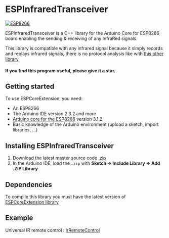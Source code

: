 # ESPInfraredTransceiver

[![ESP8266](https://img.shields.io/badge/ESP-8266-000000.svg?longCache=true&style=flat&colorA=CC101F)](https://www.espressif.com/en/products/socs/esp8266)

ESPInfraredTransceiver is a C++ library for the Arduino Core for ESP8266 board enabling the sending & receiving of any InfraRed signals.

This library is compatible with any infrared signal because it simply records and replays infrared signals, 
there is no protocol analysis like with [this other library](https://github.com/Arduino-IRremote/Arduino-IRremote/tree/master)

#### If you find this program useful, please give it a star.

## Getting started

To use ESPCoreExtension, you need:

* An ESP8266
* The Arduino IDE version 2.3.2 and more
* [Arduino core for the ESP8266](https://github.com/esp8266/Arduino) version 3.1.2
* Basic knowledge of the Arduino environment (upload a sketch, import libraries, ...)

## Installing ESPInfraredTransceiver

1. Download the latest master source code [.zip](https://github.com/gerald-guiony/ESPInfraredTransceiver/archive/master.zip)
2. In the Arduino IDE, load the `.zip` with **Sketch → Include Library → Add .ZIP Library**

## Dependencies

To compile this library you must have the latest version of [ESPCoreExtension library](https://github.com/gerald-guiony/ESPCoreExtension)

## Example

Universal IR remote control : [IrRemoteControl](https://github.com/gerald-guiony/ESPInfraredTransceiver/blob/master/examples/IrRemoteControl)
